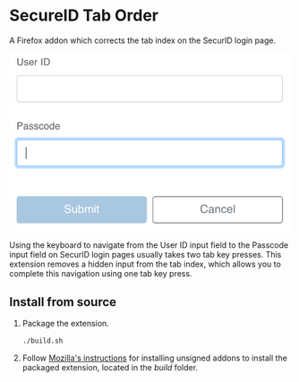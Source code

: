 # SecureID Tab Order

A Firefox addon which corrects the tab index on the SecurID login page.

![A screenshot of the input fields](screenshots/inputs.png)

Using the keyboard to navigate from the User ID input field to the Passcode input field on SecurID login pages usually
takes two tab key presses.
This extension removes a hidden input from the tab index, which allows you to complete this navigation using one tab key
press.

## Install from source

1.  Package the extension.

    ```bash
    ./build.sh
    ```

1.  Follow [Mozilla's instructions](https://support.mozilla.org/en-US/kb/add-on-signing-in-firefox?as=u&utm_source=inproduct#w_where-would-i-encounter-unsigned-add-ons)
    for installing unsigned addons to install the packaged extension, located in the _build_ folder.
